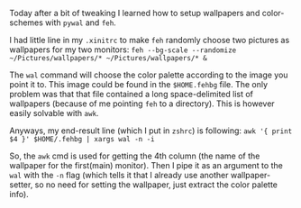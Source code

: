 Today after a bit of tweaking I learned how to setup wallpapers and color-schemes with `pywal` and `feh`.

I had little line in my `.xinitrc` to make `feh` randomly choose two pictures as wallpapers for my two monitors:
`feh --bg-scale --randomize ~/Pictures/wallpapers/* ~/Pictures/wallpapers/* &`

The `wal` command will choose the color palette according to the image you point it to. This image could be found in the `$HOME.fehbg` file. The only problem was that that file contained a long space-delimited list of wallpapers (because of me pointing `feh` to a directory). This is however easily solvable with `awk`.

Anyways, my end-result line (which I put in `zshrc`) is following:
`awk '{ print $4 }' $HOME/.fehbg | xargs wal -n -i`

So, the `awk` cmd is used for getting the 4th column (the name of the wallpaper for the first(main) monitor). Then I pipe it as an argument to the `wal` with the `-n` flag (which tells it that I already use another wallpaper-setter, so no need for setting the wallpaper, just extract the color palette info). 

